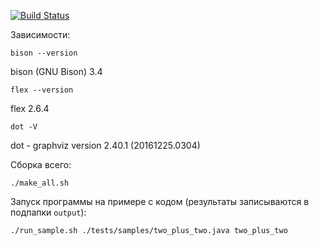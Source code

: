 [![Build Status](https://travis-ci.org/celidos/JavaCompiler.svg?branch=master)](https://travis-ci.org/celidos/JavaCompiler)

Зависимости:

`bison --version`

bison (GNU Bison) 3.4

`flex --version`

flex 2.6.4

`dot -V`

dot - graphviz version 2.40.1 (20161225.0304)

Сборка всего:

`./make_all.sh`

Запуск программы на примере с кодом (результаты записываются в подпапки `output`): 

`./run_sample.sh ./tests/samples/two_plus_two.java two_plus_two`
